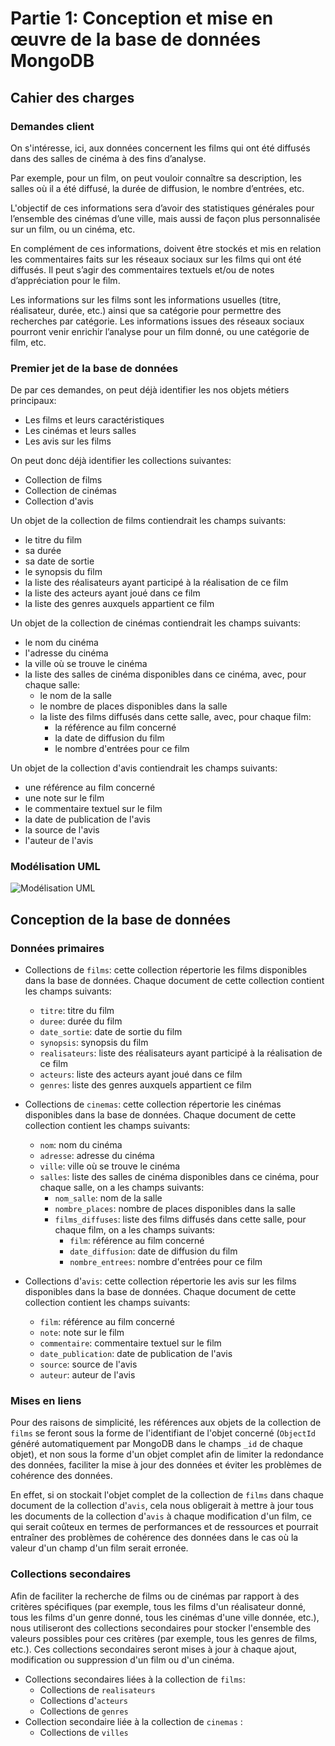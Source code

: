 # Partie 1: Conception et mise en œuvre de la base de données MongoDB

## Cahier des charges

### Demandes client

On s'intéresse, ici, aux données concernent les films qui ont été diffusés dans des salles de cinéma à des fins d’analyse.

Par exemple, pour un film, on peut vouloir connaître sa description, les salles où il a été diffusé, la durée de diffusion, le nombre d’entrées, etc.

L'objectif de ces informations sera d’avoir des statistiques générales pour l’ensemble des cinémas d’une ville, mais aussi de façon plus personnalisée sur un film, ou un cinéma, etc.

En complément de ces informations, doivent être stockés et mis en relation les commentaires faits sur les réseaux sociaux sur les films qui ont été diffusés. Il peut s’agir des commentaires textuels et/ou de notes d’appréciation pour le film.

Les informations sur les films sont les informations usuelles (titre, réalisateur, durée, etc.) ainsi que sa catégorie pour permettre des recherches par catégorie. Les informations issues des réseaux sociaux pourront venir enrichir l’analyse pour un film donné, ou une catégorie de film, etc.

### Premier jet de la base de données

De par ces demandes, on peut déjà identifier les nos objets métiers principaux:

- Les films et leurs caractéristiques
- Les cinémas et leurs salles
- Les avis sur les films

On peut donc déjà identifier les collections suivantes:

- Collection de films
- Collection de cinémas
- Collection d'avis

Un objet de la collection de films contiendrait les champs suivants:

- le titre du film
- sa durée
- sa date de sortie
- le synopsis du film
- la liste des réalisateurs ayant participé à la réalisation de ce film
- la liste des acteurs ayant joué dans ce film
- la liste des genres auxquels appartient ce film

Un objet de la collection de cinémas contiendrait les champs suivants:

- le nom du cinéma
- l'adresse du cinéma
- la ville où se trouve le cinéma
- la liste des salles de cinéma disponibles dans ce cinéma, avec, pour chaque salle:
  - le nom de la salle
  - le nombre de places disponibles dans la salle
  - la liste des films diffusés dans cette salle, avec, pour chaque film:
    - la référence au film concerné
    - la date de diffusion du film
    - le nombre d'entrées pour ce film

Un objet de la collection d'avis contiendrait les champs suivants:

- une référence au film concerné
- une note sur le film
- le commentaire textuel sur le film
- la date de publication de l'avis
- la source de l'avis
- l'auteur de l'avis

### Modélisation UML

![Modélisation UML](./uml.png)

## Conception de la base de données

### Données primaires

- Collections de `films`: cette collection répertorie les films disponibles dans la base de données. Chaque document de cette collection contient les champs suivants:
  - `titre`: titre du film
  - `duree`: durée du film
  - `date_sortie`: date de sortie du film
  - `synopsis`: synopsis du film
  - `realisateurs`: liste des réalisateurs ayant participé à la réalisation de ce film
  - `acteurs`: liste des acteurs ayant joué dans ce film
  - `genres`: liste des genres auxquels appartient ce film

- Collections de `cinemas`: cette collection répertorie les cinémas disponibles dans la base de données. Chaque document de cette collection contient les champs suivants:
  - `nom`: nom du cinéma
  - `adresse`: adresse du cinéma
  - `ville`: ville où se trouve le cinéma
  - `salles`: liste des salles de cinéma disponibles dans ce cinéma, pour chaque salle, on a les champs suivants:
    - `nom_salle`: nom de la salle
    - `nombre_places`: nombre de places disponibles dans la salle
    - `films_diffuses`: liste des films diffusés dans cette salle, pour chaque film, on a les champs suivants:
      - `film`: référence au film concerné
      - `date_diffusion`: date de diffusion du film
      - `nombre_entrees`: nombre d'entrées pour ce film

- Collections d'`avis`: cette collection répertorie les avis sur les films disponibles dans la base de données. Chaque document de cette collection contient les champs suivants:
  - `film`: référence au film concerné
  - `note`: note sur le film
  - `commentaire`: commentaire textuel sur le film
  - `date_publication`: date de publication de l'avis
  - `source`: source de l'avis
  - `auteur`: auteur de l'avis

### Mises en liens

Pour des raisons de simplicité, les références aux objets de la collection de `films` se feront sous la forme de l'identifiant de l'objet concerné (`ObjectId` généré automatiquement par MongoDB dans le champs `_id` de chaque objet), et non sous la forme d'un objet complet afin de limiter la redondance des données, faciliter la mise à jour des données et éviter les problèmes de cohérence des données.

En effet, si on stockait l'objet complet de la collection de `films` dans chaque document de la collection d'`avis`, cela nous obligerait à mettre à jour tous les documents de la collection d'`avis` à chaque modification d'un film, ce qui serait coûteux en termes de performances et de ressources et pourrait entraîner des problèmes de cohérence des données dans le cas où la valeur d'un champ d'un film serait erronée.

### Collections secondaires

Afin de faciliter la recherche de films ou de cinémas par rapport à des critères spécifiques (par exemple, tous les films d'un réalisateur donné, tous les films d'un genre donné, tous les cinémas d'une ville donnée, etc.), nous utiliseront des collections secondaires pour stocker l'ensemble des valeurs possibles pour ces critères (par exemple, tous les genres de films, etc.). Ces collections secondaires seront mises à jour à chaque ajout, modification ou suppression d'un film ou d'un cinéma.

- Collections secondaires liées à la collection de `films`:
  - Collections de `realisateurs`
  - Collections d'`acteurs`
  - Collections de `genres`
- Collection secondaire liée à la collection de `cinemas` :
  - Collections de `villes`

